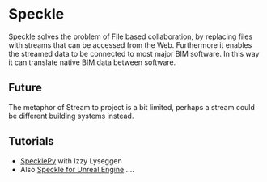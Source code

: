 # Speckle

Speckle solves the problem of File based collaboration, by replacing files with streams that can be accessed from the Web. Furthermore it enables the streamed data to be connected to most major BIM software. In this way it can translate native BIM data between software.

## Future
The metaphor of Stream to project is a bit limited, perhaps a stream could be different building systems instead. 

## Tutorials
* [SpecklePy](https://www.youtube.com/watch?v=-A16gHzzBXA&ab_channel=Speckle) with Izzy Lyseggen
* Also [Speckle for Unreal Engine](https://speckle.systems/tag/unreal/) ....